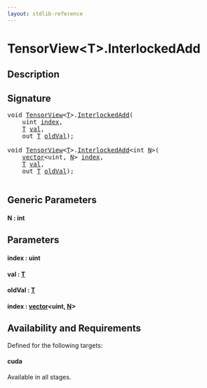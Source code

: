 ```yaml
---
layout: stdlib-reference
---
```


# TensorView\<T\>\.InterlockedAdd

## Description





## Signature 

<pre>
<span class="code_keyword">void</span> <a href="index.html" class="code_type">TensorView</a>&lt;<a href="index.html#typeparam-T" class="code_type">T</a>&gt;.<a href="interlockedadd-0b.html">InterlockedAdd</a>(
    <span class="code_keyword">uint</span> <a href="interlockedadd-0b.html#decl-index" class="code_param">index</a>,
    <a href="index.html#typeparam-T" class="code_type">T</a> <a href="interlockedadd-0b.html#decl-val" class="code_param">val</a>,
    <span class="code_keyword">out</span> <a href="index.html#typeparam-T" class="code_type">T</a> <a href="interlockedadd-0b.html#decl-oldVal" class="code_param">oldVal</a>);

<span class="code_keyword">void</span> <a href="index.html" class="code_type">TensorView</a>&lt;<a href="index.html#typeparam-T" class="code_type">T</a>&gt;.<a href="interlockedadd-0b.html">InterlockedAdd</a>&lt;<span class="code_keyword">int</span> <a href="interlockedadd-0b.html#decl-N" class="code_var">N</a>&gt;(
    <a href="../vector/index.html" class="code_type">vector</a>&lt;<span class="code_keyword">uint</span>, <a href="interlockedadd-0b.html#decl-N" class="code_var">N</a>&gt; <a href="interlockedadd-0b.html#decl-index" class="code_param">index</a>,
    <a href="index.html#typeparam-T" class="code_type">T</a> <a href="interlockedadd-0b.html#decl-val" class="code_param">val</a>,
    <span class="code_keyword">out</span> <a href="index.html#typeparam-T" class="code_type">T</a> <a href="interlockedadd-0b.html#decl-oldVal" class="code_param">oldVal</a>);

</pre>

## Generic Parameters

####  <a id="decl-N"></a>N  : int

## Parameters

####  <a id="decl-index"></a>index  : uint
####  <a id="decl-val"></a>val  : [T](index.html#typeparam-T)
####  <a id="decl-oldVal"></a>oldVal  : [T](index.html#typeparam-T)
####  <a id="decl-index"></a>index  : [vector](../vector/index.html)\<uint, [N](../vector/index.html#decl-N)\>

## Availability and Requirements

Defined for the following targets:

#### cuda
Available in all stages.



